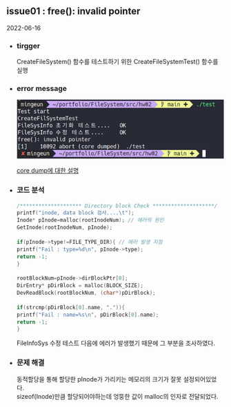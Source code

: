 ## issue01 : free(): invalid pointer  
2022-06-16   
* ### tirgger  
	CreateFileSystem() 함수를 테스트하기 위한 CreateFileSystemTest() 함수를 실행  
* ### error message
	<img src="img/hw02-1.png"  alt="issue01">   

	[core dump에 대한 설명](https://github.com/mingeun2154/index#%EC%9A%B4%EC%98%81%EC%B2%B4%EC%A0%9C)    
* ### 코드 분석
	```C
	/******************** Directory block Check ********************/
  printf("inode, data block 검사....\t");
  Inode* pInode=malloc(rootInodeNum); // 에러의 원인
  GetInode(rootInodeNum, pInode);

  if(pInode->type!=FILE_TYPE_DIR){ // 에러 발생 지점
    printf("Fail : type=%d\n", pInode->type);
    return -1;
  }

  rootBlockNum=pInode->dirBlockPtr[0];
  DirEntry* pDirBlock = malloc(BLOCK_SIZE);
  DevReadBlock(rootBlockNum, (char*)pDirBlock);

  if(strcmp(pDirBlock[0].name, ".")){
    printf("Fail : name=%s\n", pDirBlock[0].name);
    return -1;
  }
	```   
	FileInfoSys 수정 테스트 다음에 에러가 발생했기 때문에 그 부분을 조사하였다.

* ### 문제 해결
	동적할당을 통해 할당한 pInode가 가리키는 메모리의 크기가 잘못 설정되어있었다.  
	sizeof(Inode)만큼 할당되어야하는데 엉뚱한 값이 malloc의 인자로 전달되었다.
